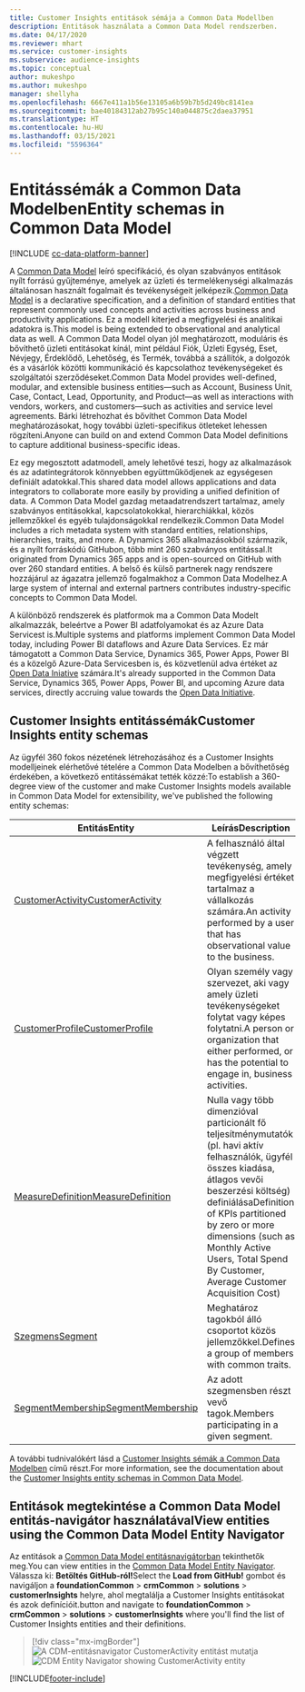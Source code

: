 ```yaml
---
title: Customer Insights entitások sémája a Common Data Modellben
description: Entitások használata a Common Data Model rendszerben.
ms.date: 04/17/2020
ms.reviewer: mhart
ms.service: customer-insights
ms.subservice: audience-insights
ms.topic: conceptual
author: mukeshpo
ms.author: mukeshpo
manager: shellyha
ms.openlocfilehash: 6667e411a1b56e13105a6b59b7b5d249bc8141ea
ms.sourcegitcommit: bae40184312ab27b95c140a044875c2daea37951
ms.translationtype: HT
ms.contentlocale: hu-HU
ms.lasthandoff: 03/15/2021
ms.locfileid: "5596364"
---
```

# <a name="entity-schemas-in-common-data-model"></a><span data-ttu-id="b1f4f-103">Entitássémák a Common Data Modelben</span><span class="sxs-lookup"><span data-stu-id="b1f4f-103">Entity schemas in Common Data Model</span></span>

[!INCLUDE [cc-data-platform-banner](../includes/cc-data-platform-banner.md)]

<span data-ttu-id="b1f4f-104">A [Common Data Model](/common-data-model/) leíró specifikáció, és olyan szabványos entitások nyílt forrású gyűjteménye, amelyek az üzleti és termelékenységi alkalmazás általánosan használt fogalmait és tevékenységeit jelképezik.</span><span class="sxs-lookup"><span data-stu-id="b1f4f-104">[Common Data Model](/common-data-model/) is a declarative specification, and a definition of standard entities that represent commonly used concepts and activities across business and productivity applications.</span></span> <span data-ttu-id="b1f4f-105">Ez a modell kiterjed a megfigyelési és analitikai adatokra is.</span><span class="sxs-lookup"><span data-stu-id="b1f4f-105">This model is being extended to observational and analytical data as well.</span></span> <span data-ttu-id="b1f4f-106">A Common Data Model olyan jól meghatározott, moduláris és bővíthető üzleti entitásokat kínál, mint például Fiók, Üzleti Egység, Eset, Névjegy, Érdeklődő, Lehetőség, és Termék, továbbá a szállítók, a dolgozók és a vásárlók közötti kommunikáció és kapcsolathoz tevékenységeket és szolgáltatói szerződéseket.</span><span class="sxs-lookup"><span data-stu-id="b1f4f-106">Common Data Model provides well-defined, modular, and extensible business entities—such as Account, Business Unit, Case, Contact, Lead, Opportunity, and Product—as well as interactions with vendors, workers, and customers—such as activities and service level agreements.</span></span> <span data-ttu-id="b1f4f-107">Bárki létrehozhat és bővíthet Common Data Model meghatározásokat, hogy további üzleti-specifikus ötleteket lehessen rögzíteni.</span><span class="sxs-lookup"><span data-stu-id="b1f4f-107">Anyone can build on and extend Common Data Model definitions to capture additional business-specific ideas.</span></span>

<span data-ttu-id="b1f4f-108">Ez egy megosztott adatmodell, amely lehetővé teszi, hogy az alkalmazások és az adatintegrátorok könnyebben együttműködjenek az egységesen definiált adatokkal.</span><span class="sxs-lookup"><span data-stu-id="b1f4f-108">This shared data model allows applications and data integrators to collaborate more easily by providing a unified definition of data.</span></span> <span data-ttu-id="b1f4f-109">A Common Data Model gazdag metaadatrendszert tartalmaz, amely szabványos entitásokkal, kapcsolatokokkal, hierarchiákkal, közös jellemzőkkel és egyéb tulajdonságokkal rendelkezik.</span><span class="sxs-lookup"><span data-stu-id="b1f4f-109">Common Data Model includes a rich metadata system with standard entities, relationships, hierarchies, traits, and more.</span></span> <span data-ttu-id="b1f4f-110">A Dynamics 365 alkalmazásokból származik, és a nyílt forráskódú GitHubon, több mint 260 szabványos entitással.</span><span class="sxs-lookup"><span data-stu-id="b1f4f-110">It originated from Dynamics 365 apps and is open-sourced on GitHub with over 260 standard entities.</span></span> <span data-ttu-id="b1f4f-111">A belső és külső partnerek nagy rendszere hozzájárul az ágazatra jellemző fogalmakhoz a Common Data Modelhez.</span><span class="sxs-lookup"><span data-stu-id="b1f4f-111">A large system of internal and external partners contributes industry-specific concepts to Common Data Model.</span></span>

<span data-ttu-id="b1f4f-112">A különböző rendszerek és platformok ma a Common Data Modelt alkalmazzák, beleértve a Power BI adatfolyamokat és az Azure Data Servicest is.</span><span class="sxs-lookup"><span data-stu-id="b1f4f-112">Multiple systems and platforms implement Common Data Model today, including Power BI dataflows and Azure Data Services.</span></span> <span data-ttu-id="b1f4f-113">Ez már támogatott a Common Data Service, Dynamics 365, Power Apps, Power BI és a közelgő Azure-Data Servicesben is, és közvetlenül adva értéket az [Open Data Iniative](https://www.microsoft.com/open-data-initiative) számára.</span><span class="sxs-lookup"><span data-stu-id="b1f4f-113">It's already supported in the Common Data Service, Dynamics 365, Power Apps, Power BI, and upcoming Azure data services, directly accruing value towards the [Open Data Initiative](https://www.microsoft.com/open-data-initiative).</span></span>

## <a name="customer-insights-entity-schemas"></a><span data-ttu-id="b1f4f-114">Customer Insights entitássémák</span><span class="sxs-lookup"><span data-stu-id="b1f4f-114">Customer Insights entity schemas</span></span>

<span data-ttu-id="b1f4f-115">Az ügyfél 360 fokos nézetének létrehozásához és a Customer Insights modelljeinek elérhetővé tételére a Common Data Modelben a bővíthetőség érdekében, a következő entitássémákat tették közzé:</span><span class="sxs-lookup"><span data-stu-id="b1f4f-115">To establish a 360-degree view of the customer and make Customer Insights models available in Common Data Model for extensibility, we've published the following entity schemas:</span></span>

| <span data-ttu-id="b1f4f-116">Entitás</span><span class="sxs-lookup"><span data-stu-id="b1f4f-116">Entity</span></span> | <span data-ttu-id="b1f4f-117">Leírás</span><span class="sxs-lookup"><span data-stu-id="b1f4f-117">Description</span></span> |
|---------|---------|
|[<span data-ttu-id="b1f4f-118">CustomerActivity</span><span class="sxs-lookup"><span data-stu-id="b1f4f-118">CustomerActivity</span></span>](/common-data-model/schema/core/applicationcommon/foundationcommon/crmcommon/solutions/customerinsights/customeractivity) | <span data-ttu-id="b1f4f-119">A felhasználó által végzett tevékenység, amely megfigyelési értéket tartalmaz a vállalkozás számára.</span><span class="sxs-lookup"><span data-stu-id="b1f4f-119">An activity performed by a user that has observational value to the business.</span></span> |
|[<span data-ttu-id="b1f4f-120">CustomerProfile</span><span class="sxs-lookup"><span data-stu-id="b1f4f-120">CustomerProfile</span></span>](/common-data-model/schema/core/applicationcommon/foundationcommon/crmcommon/solutions/customerinsights/customerprofile) | <span data-ttu-id="b1f4f-121">Olyan személy vagy szervezet, aki vagy amely üzleti tevékenységeket folytat vagy képes folytatni.</span><span class="sxs-lookup"><span data-stu-id="b1f4f-121">A person or organization that either performed, or has the potential to engage in, business activities.</span></span> |
|[<span data-ttu-id="b1f4f-122">MeasureDefinition</span><span class="sxs-lookup"><span data-stu-id="b1f4f-122">MeasureDefinition</span></span>](/common-data-model/schema/core/applicationcommon/foundationcommon/crmcommon/solutions/customerinsights/measuredefinition) | <span data-ttu-id="b1f4f-123">Nulla vagy több dimenzióval particionált fő teljesítménymutatók (pl. havi aktív felhasználók, ügyfél összes kiadása, átlagos vevői beszerzési költség) definiálása</span><span class="sxs-lookup"><span data-stu-id="b1f4f-123">Definition of KPIs partitioned by zero or more dimensions (such as Monthly Active Users, Total Spend By Customer, Average Customer Acquisition Cost)</span></span> |
|[<span data-ttu-id="b1f4f-124">Szegmens</span><span class="sxs-lookup"><span data-stu-id="b1f4f-124">Segment</span></span>](/common-data-model/schema/core/applicationcommon/foundationcommon/crmcommon/solutions/customerinsights/segment) | <span data-ttu-id="b1f4f-125">Meghatároz tagokból álló csoportot közös jellemzőkkel.</span><span class="sxs-lookup"><span data-stu-id="b1f4f-125">Defines a group of members with common traits.</span></span> |
|[<span data-ttu-id="b1f4f-126">SegmentMembership</span><span class="sxs-lookup"><span data-stu-id="b1f4f-126">SegmentMembership</span></span>](/common-data-model/schema/core/applicationcommon/foundationcommon/crmcommon/solutions/customerinsights/segmentmembership) | <span data-ttu-id="b1f4f-127">Az adott szegmensben részt vevő tagok.</span><span class="sxs-lookup"><span data-stu-id="b1f4f-127">Members participating in a given segment.</span></span> |

<span data-ttu-id="b1f4f-128">A további tudnivalókért lásd a [Customer Insights sémák a Common Data Modelben](/common-data-model/schema/core/applicationcommon/foundationcommon/crmcommon/solutions/customerinsights/overview) című részt.</span><span class="sxs-lookup"><span data-stu-id="b1f4f-128">For more information, see the documentation about the [Customer Insights entity schemas in Common Data Model](/common-data-model/schema/core/applicationcommon/foundationcommon/crmcommon/solutions/customerinsights/overview).</span></span>

## <a name="view-entities-using-the-common-data-model-entity-navigator"></a><span data-ttu-id="b1f4f-129">Entitások megtekintése a Common Data Model entitás-navigátor használatával</span><span class="sxs-lookup"><span data-stu-id="b1f4f-129">View entities using the Common Data Model Entity Navigator</span></span>

<span data-ttu-id="b1f4f-130">Az entitások a [Common Data Model entitásnavigátorban](https://microsoft.github.io/CDM/) tekinthetők meg.</span><span class="sxs-lookup"><span data-stu-id="b1f4f-130">You can view entities in the [Common Data Model Entity Navigator](https://microsoft.github.io/CDM/).</span></span> <span data-ttu-id="b1f4f-131">Válassza ki: **Betöltés GitHub-ról!**</span><span class="sxs-lookup"><span data-stu-id="b1f4f-131">Select the **Load from GitHub!**</span></span> <span data-ttu-id="b1f4f-132">gombot és navigáljon a **foundationCommon** > **crmCommon** > **solutions** > **customerInsights** helyre, ahol megtalálja a Customer Insights entitásokat és azok definícióit.</span><span class="sxs-lookup"><span data-stu-id="b1f4f-132">button and navigate to **foundationCommon** > **crmCommon** > **solutions** > **customerInsights** where you'll find the list of Customer Insights entities and their definitions.</span></span>
> [!div class="mx-imgBorder"]
> <span data-ttu-id="b1f4f-133">![A CDM-entitásnavigator CustomerActivity entitást mutatja](media/CDM-entity-navigator.png "A CDM-entitásnavigator CustomerActivity entitást mutatja")</span><span class="sxs-lookup"><span data-stu-id="b1f4f-133">![CDM Entity Navigator showing CustomerActivity entity](media/CDM-entity-navigator.png "CDM Entity Navigator showing CustomerActivity entity")</span></span>


[!INCLUDE[footer-include](../includes/footer-banner.md)]